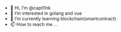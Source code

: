 - 👋 Hi, I’m @captl1nk
- 👀 I’m interested in golang and vue
- 🌱 I’m currently learning blockchain(smartcontract)
- 📫 How to reach me ...
